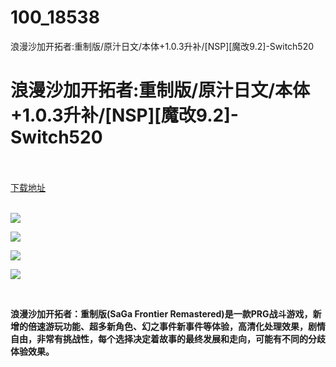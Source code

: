 # 100_18538
浪漫沙加开拓者:重制版/原汁日文/本体+1.0.3升补/[NSP][魔改9.2]-Switch520
# 浪漫沙加开拓者:重制版/原汁日文/本体+1.0.3升补/[NSP][魔改9.2]-Switch520
 <br/></br>
[下载地址](https://www.switch520.cc/article/18538 "下载地址")
<br/></br>

<p><strong><img src="https://www.switch520.cc/muke_img/upload_art_editor_20210524-1_f23019ead339a9ba9674b6946af54016.jpg"></strong></p>
<p><strong><img src="https://www.switch520.cc/muke_img/upload_art_editor_20210416-1_ce5e5a770bb2756fe48670c61a5e25e4.jpg"></strong></p>
<p><strong><img src="https://www.switch520.cc/muke_img/upload_art_editor_20210416-1_8f3abc9c3a9de642f3bfa5be7a75e057.jpg"></strong></p>
<p><strong><img src="https://www.switch520.cc/muke_img/upload_art_editor_20210416-1_d05b9e21b35a305a8bab246e5a151dbb.jpg"></strong></p>
<p>&nbsp;</p>
<p><strong>浪漫沙加开拓者：重制版(SaGa Frontier Remastered)是一款PRG战斗游戏，新增的倍速游玩功能、超多新角色、幻之事件新事件等体验，高清化处理效果，剧情自由，非常有挑战性，每个选择决定着故事的最终发展和走向，可能有不同的分歧体验效果。</strong></p>
<p><strong>&nbsp;</strong></p>
<p><strong>&nbsp;</strong></p>
